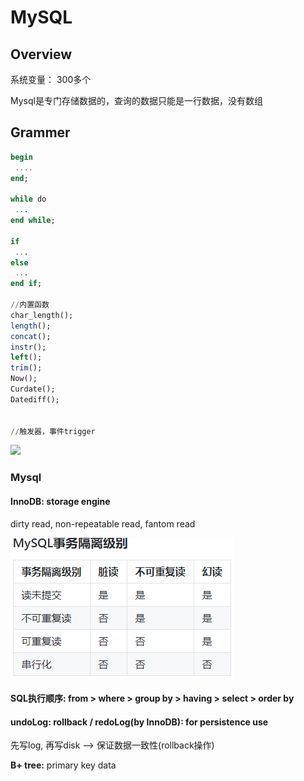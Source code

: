 # MySQL

## Overview

 系统变量： 300多个

 Mysql是专门存储数据的，查询的数据只能是一行数据，没有数组





## Grammer

```sql
begin 
 ....
end;

while do
 ...
end while;

if 
 ...
else
 ...
end if;

//内置函数
char_length();
length();
concat();
instr();
left();
trim();
Now();
Curdate();
Datediff();


//触发器，事件trigger

```



![](https://firebasestorage.googleapis.com/v0/b/gitbook-x-prod.appspot.com/o/spaces%2F-MFqvIOP6F1uRQ6y7Bto%2Fuploads%2Fp7jzYuMmQRZa3e95ENVn%2Ffile.png?alt=media)



### Mysql

#### InnoDB: storage engine

dirty read, non-repeatable read, fantom read

![](<../.gitbook/assets/image (104).png>)

#### SQL执行顺序: from > where > group by > having > select > order by

#### undoLog: rollback / redoLog(by InnoDB): for persistence use

 先写log, 再写disk --> 保证数据一致性(rollback操作)

**B+ tree:** primary key data
